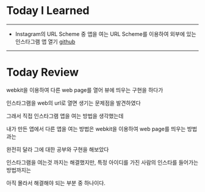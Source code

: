 # Today I Learned

---

- Instagram의 URL Scheme 중 앱을 여는 URL Scheme를 이용하여 외부에 있는 인스타그램 앱 열기 [github](https://github.com/VincentGeranium/Swift-Study/tree/master/2019-07-02-Jamminim-test-Project)

---

# Today Review

webkit을 이용하여 다른 web page를 열어 뷰에 띄우는 구현을 하다가

인스타그램을 web의 url로 열면 생기는 문제점을 발견하였다

그래서 직접 인스타그램 앱을 여는 방법을 생각했는데

내가 만든 앱에서 다른 앱을 여는 방법은 webkit을 이용하여 web page를 띄우는 방법과는

완전히 달라 그에 대한 공부와 구현을 해보았다

인스타그램을 여는것 까지는 해결했지만, 특정 아이디를 가진 사람의 인스타를 들어가는 방법까지는

아직 몰라서 해결해야 되는 부분 중 하나이다.
